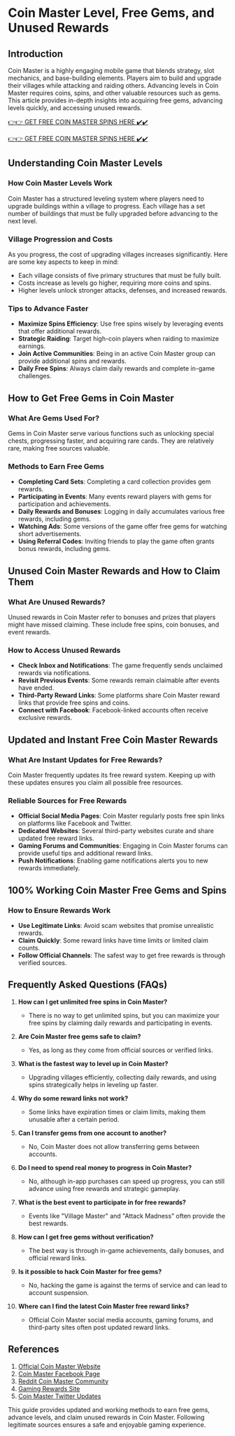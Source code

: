 # Coin Master Level, Free Gems, and Unused Rewards

## Introduction
Coin Master is a highly engaging mobile game that blends strategy, slot mechanics, and base-building elements. Players aim to build and upgrade their villages while attacking and raiding others. Advancing levels in Coin Master requires coins, spins, and other valuable resources such as gems. This article provides in-depth insights into acquiring free gems, advancing levels quickly, and accessing unused rewards.

[👉👉 GET FREE COIN MASTER SPINS HERE ✔️✔️](https://therewardgate.com/free-coin-master-spin/)


[👉👉 GET FREE COIN MASTER SPINS HERE ✔️✔️](https://therewardgate.com/free-coin-master-spin/)


## Understanding Coin Master Levels
### How Coin Master Levels Work
Coin Master has a structured leveling system where players need to upgrade buildings within a village to progress. Each village has a set number of buildings that must be fully upgraded before advancing to the next level.

### Village Progression and Costs
As you progress, the cost of upgrading villages increases significantly. Here are some key aspects to keep in mind:

- Each village consists of five primary structures that must be fully built.
- Costs increase as levels go higher, requiring more coins and spins.
- Higher levels unlock stronger attacks, defenses, and increased rewards.

### Tips to Advance Faster
- **Maximize Spins Efficiency**: Use free spins wisely by leveraging events that offer additional rewards.
- **Strategic Raiding**: Target high-coin players when raiding to maximize earnings.
- **Join Active Communities**: Being in an active Coin Master group can provide additional spins and rewards.
- **Daily Free Spins**: Always claim daily rewards and complete in-game challenges.

## How to Get Free Gems in Coin Master
### What Are Gems Used For?
Gems in Coin Master serve various functions such as unlocking special chests, progressing faster, and acquiring rare cards. They are relatively rare, making free sources valuable.

### Methods to Earn Free Gems
- **Completing Card Sets**: Completing a card collection provides gem rewards.
- **Participating in Events**: Many events reward players with gems for participation and achievements.
- **Daily Rewards and Bonuses**: Logging in daily accumulates various free rewards, including gems.
- **Watching Ads**: Some versions of the game offer free gems for watching short advertisements.
- **Using Referral Codes**: Inviting friends to play the game often grants bonus rewards, including gems.

## Unused Coin Master Rewards and How to Claim Them
### What Are Unused Rewards?
Unused rewards in Coin Master refer to bonuses and prizes that players might have missed claiming. These include free spins, coin bonuses, and event rewards.

### How to Access Unused Rewards
- **Check Inbox and Notifications**: The game frequently sends unclaimed rewards via notifications.
- **Revisit Previous Events**: Some rewards remain claimable after events have ended.
- **Third-Party Reward Links**: Some platforms share Coin Master reward links that provide free spins and coins.
- **Connect with Facebook**: Facebook-linked accounts often receive exclusive rewards.

## Updated and Instant Free Coin Master Rewards
### What Are Instant Updates for Free Rewards?
Coin Master frequently updates its free reward system. Keeping up with these updates ensures you claim all possible free resources.

### Reliable Sources for Free Rewards
- **Official Social Media Pages**: Coin Master regularly posts free spin links on platforms like Facebook and Twitter.
- **Dedicated Websites**: Several third-party websites curate and share updated free reward links.
- **Gaming Forums and Communities**: Engaging in Coin Master forums can provide useful tips and additional reward links.
- **Push Notifications**: Enabling game notifications alerts you to new rewards immediately.

## 100% Working Coin Master Free Gems and Spins
### How to Ensure Rewards Work
- **Use Legitimate Links**: Avoid scam websites that promise unrealistic rewards.
- **Claim Quickly**: Some reward links have time limits or limited claim counts.
- **Follow Official Channels**: The safest way to get free rewards is through verified sources.

## Frequently Asked Questions (FAQs)

1. **How can I get unlimited free spins in Coin Master?**
   - There is no way to get unlimited spins, but you can maximize your free spins by claiming daily rewards and participating in events.

2. **Are Coin Master free gems safe to claim?**
   - Yes, as long as they come from official sources or verified links.

3. **What is the fastest way to level up in Coin Master?**
   - Upgrading villages efficiently, collecting daily rewards, and using spins strategically helps in leveling up faster.

4. **Why do some reward links not work?**
   - Some links have expiration times or claim limits, making them unusable after a certain period.

5. **Can I transfer gems from one account to another?**
   - No, Coin Master does not allow transferring gems between accounts.

6. **Do I need to spend real money to progress in Coin Master?**
   - No, although in-app purchases can speed up progress, you can still advance using free rewards and strategic gameplay.

7. **What is the best event to participate in for free rewards?**
   - Events like "Village Master" and "Attack Madness" often provide the best rewards.

8. **How can I get free gems without verification?**
   - The best way is through in-game achievements, daily bonuses, and official reward links.

9. **Is it possible to hack Coin Master for free gems?**
   - No, hacking the game is against the terms of service and can lead to account suspension.

10. **Where can I find the latest Coin Master free reward links?**
    - Official Coin Master social media accounts, gaming forums, and third-party sites often post updated reward links.

## References
1. [Official Coin Master Website](https://www.coinmaster.com)
2. [Coin Master Facebook Page](https://www.facebook.com/coinmasterofficial)
3. [Reddit Coin Master Community](https://www.reddit.com/r/CoinMasterOfficial)
4. [Gaming Rewards Site](https://www.freespinsreward.com)
5. [Coin Master Twitter Updates](https://twitter.com/coinmastergame)

This guide provides updated and working methods to earn free gems, advance levels, and claim unused rewards in Coin Master. Following legitimate sources ensures a safe and enjoyable gaming experience.

